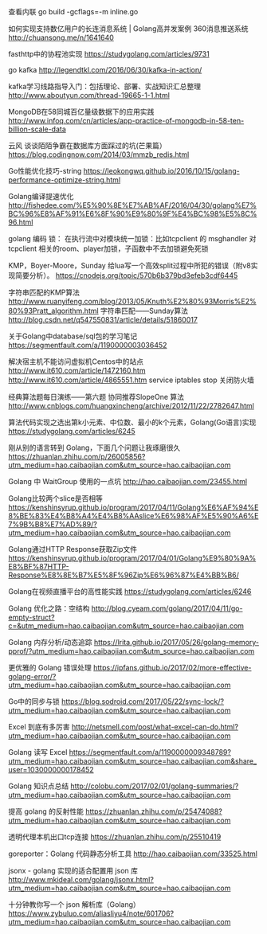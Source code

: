 查看内联
go build -gcflags=-m inline.go 

如何实现支持数亿用户的长连消息系统 | Golang高并发案例 360消息推送系统
http://chuansong.me/n/1641640

fasthttp中的协程池实现
https://studygolang.com/articles/9731

go kafka
http://legendtkl.com/2016/06/30/kafka-in-action/

kafka学习线路指导入门：包括理论、部署、实战知识汇总整理
http://www.aboutyun.com/thread-19665-1-1.html

MongoDB在58同城百亿量级数据下的应用实践
http://www.infoq.com/cn/articles/app-practice-of-mongodb-in-58-ten-billion-scale-data

云风 谈谈陌陌争霸在数据库方面踩过的坑(芒果篇）
https://blog.codingnow.com/2014/03/mmzb_redis.html

Go性能优化技巧-string
https://leokongwq.github.io/2016/10/15/golang-performance-optimize-string.html

Golang编译提速优化
http://fishedee.com/%E5%90%8E%E7%AB%AF/2016/04/30/golang%E7%BC%96%E8%AF%91%E6%8F%90%E9%80%9F%E4%BC%98%E5%8C%96.html

golang 编码
锁：
在执行流中对模块统一加锁：比如tcpclient 的 msghandler 对 tcpclient 相关的room、player加锁，子函数中不去加锁避免死锁

KMP，Boyer-Moore，Sunday
给lua写一个高效split过程中所犯的错误（附v8实现简要分析）。
https://cnodejs.org/topic/570b6b379bd3efeb3cdf6445

字符串匹配的KMP算法
http://www.ruanyifeng.com/blog/2013/05/Knuth%E2%80%93Morris%E2%80%93Pratt_algorithm.html
字符串匹配——Sunday算法
http://blog.csdn.net/q547550831/article/details/51860017

关于Golang中database/sql包的学习笔记
	https://segmentfault.com/a/1190000003036452

解决宿主机不能访问虚拟机Centos中的站点
	http://www.it610.com/article/1472160.htm
	http://www.it610.com/article/4865551.htm
	service iptables stop 关闭防火墙

经典算法题每日演练——第六题 协同推荐SlopeOne 算法
http://www.cnblogs.com/huangxincheng/archive/2012/11/22/2782647.html

算法代码实现之选出第k小元素、中位数、最小的k个元素，Golang(Go语言)实现
	https://studygolang.com/articles/6245

刚从别的语言转到 Golang，下面几个问题让我琢磨很久
	https://zhuanlan.zhihu.com/p/26005856?utm_medium=hao.caibaojian.com&utm_source=hao.caibaojian.com

Golang 中 WaitGroup 使用的一点坑
	http://hao.caibaojian.com/23455.html

Golang比较两个slice是否相等
	https://kenshinsyrup.github.io/program/2017/04/11/Golang%E6%AF%94%E8%BE%83%E4%B8%A4%E4%B8%AAslice%E6%98%AF%E5%90%A6%E7%9B%B8%E7%AD%89/?utm_medium=hao.caibaojian.com&utm_source=hao.caibaojian.com

Golang通过HTTP Response获取Zip文件
	https://kenshinsyrup.github.io/program/2017/04/01/Golang%E9%80%9A%E8%BF%87HTTP-Response%E8%8E%B7%E5%8F%96Zip%E6%96%87%E4%BB%B6/

Golang在视频直播平台的高性能实践
	https://studygolang.com/articles/6246

Golang 优化之路：空结构
	http://blog.cyeam.com/golang/2017/04/11/go-empty-struct?c=&utm_medium=hao.caibaojian.com&utm_source=hao.caibaojian.com

Golang 内存分析/动态追踪
	https://lrita.github.io/2017/05/26/golang-memory-pprof/?utm_medium=hao.caibaojian.com&utm_source=hao.caibaojian.com

更优雅的 Golang 错误处理
	https://ipfans.github.io/2017/02/more-effective-golang-error/?utm_medium=hao.caibaojian.com&utm_source=hao.caibaojian.com

Go中的同步与锁
	https://blog.sodroid.com/2017/05/22/sync-lock/?utm_medium=hao.caibaojian.com&utm_source=hao.caibaojian.com

Excel 到底有多厉害
	http://netsmell.com/post/what-excel-can-do.html?utm_medium=hao.caibaojian.com&utm_source=hao.caibaojian.com

Golang 读写 Excel
	https://segmentfault.com/a/1190000009348789?utm_medium=hao.caibaojian.com&utm_source=hao.caibaojian.com&share_user=1030000000178452

Golang 知识点总结
	http://colobu.com/2017/02/01/golang-summaries/?utm_medium=hao.caibaojian.com&utm_source=hao.caibaojian.com

提高 golang 的反射性能
	https://zhuanlan.zhihu.com/p/25474088?utm_medium=hao.caibaojian.com&utm_source=hao.caibaojian.com

透明代理本机出口tcp连接
	https://zhuanlan.zhihu.com/p/25510419
	
goreporter：Golang 代码静态分析工具
	http://hao.caibaojian.com/33525.html

jsonx - golang 实现的适合配置用 json 库
	http://www.mkideal.com/golang/jsonx.html?utm_medium=hao.caibaojian.com&utm_source=hao.caibaojian.com

十分钟教你写一个 json 解析库（Golang）
	https://www.zybuluo.com/aliasliyu4/note/601706?utm_medium=hao.caibaojian.com&utm_source=hao.caibaojian.com

